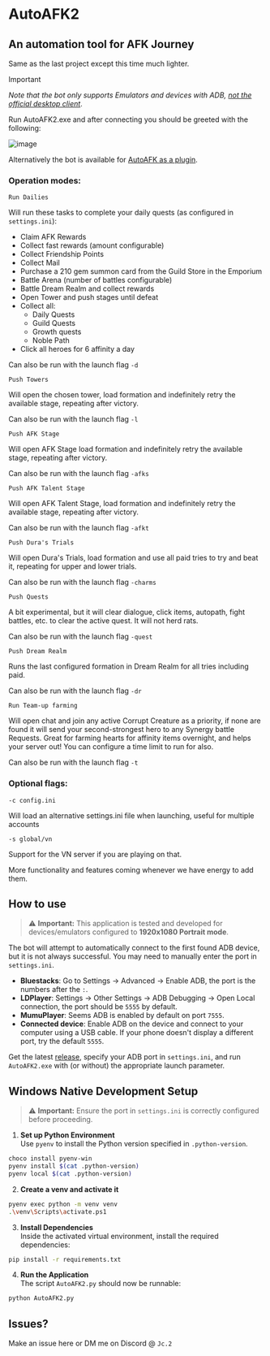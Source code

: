 # AutoAFK2

## An automation tool for AFK Journey

Same as the last project except this time much lighter.

> [!IMPORTANT]
> _Note that the bot only supports Emulators and devices with ADB, <ins>not the official desktop client</ins>_.

Run AutoAFK2.exe and after connecting you should be greeted with the following:

![image](https://github.com/user-attachments/assets/456b4c37-3687-4f89-a726-55b1b1fd49bb)

Alternatively the bot is available for [AutoAFK as a plugin](https://github.com/Hammanek/AutoAFK?tab=readme-ov-file#afk-journey-automation-integration).

### Operation modes:

````Run Dailies````

Will run these tasks to complete your daily quests (as configured in ````settings.ini````):

* Claim AFK Rewards
* Collect fast rewards (amount configurable)
* Collect Friendship Points
* Collect Mail
* Purchase a 210 gem summon card from the Guild Store in the Emporium
* Battle Arena (number of battles configurable)
* Battle Dream Realm and collect rewards
* Open Tower and push stages until defeat
* Collect all:
  * Daily Quests
  * Guild Quests
  * Growth quests
  * Noble Path
* Click all heroes for 6 affinity a day

Can also be run with the launch flag ````-d```` 

````Push Towers````

Will open the chosen tower, load formation and indefinitely retry the available stage, repeating after victory.

Can also be run with the launch flag ````-l```` 

````Push AFK Stage````

Will open AFK Stage load formation and indefinitely retry the available stage, repeating after victory.

Can also be run with the launch flag ````-afks```` 

````Push AFK Talent Stage````

Will open AFK Talent Stage, load formation and indefinitely retry the available stage, repeating after victory.

Can also be run with the launch flag ````-afkt```` 

````Push Dura's Trials````

Will open Dura's Trials, load formation and use all paid tries to try and beat it, repeating for upper and lower trials.

Can also be run with the launch flag ````-charms```` 

````Push Quests````

A bit experimental, but it will clear dialogue, click items, autopath, fight battles, etc. to clear the active quest. It will not herd rats.

Can also be run with the launch flag ````-quest```` 

````Push Dream Realm````

Runs the last configured formation in Dream Realm for all tries including paid.

Can also be run with the launch flag ````-dr```` 

````Run Team-up farming````

Will open chat and join any active Corrupt Creature as a priority, if none are found it will send your second-strongest hero to any Synergy battle Requests. Great for farming hearts for affinity items overnight, and helps your server out! You can configure a time limit to run for also.

Can also be run with the launch flag ````-t```` 

### Optional flags:

````-c config.ini````

Will load an alternative settings.ini file when launching, useful for multiple accounts

````-s global/vn````

Support for the VN server if you are playing on that.


More functionality and features coming whenever we have energy to add them.


## How to use

> ⚠️ **Important:** This application is tested and developed for devices/emulators configured to **1920x1080 Portrait mode**.

The bot will attempt to automatically connect to the first found ADB device, but it is not always successful. You may need to manually enter the port in `settings.ini`.

* **Bluestacks**: Go to Settings → Advanced → Enable ADB, the port is the numbers after the `:`.
* **LDPlayer**: Settings → Other Settings → ADB Debugging → Open Local connection, the port should be `5555` by default.
* **MumuPlayer**: Seems ADB is enabled by default on port `7555`.
* **Connected device**: Enable ADB on the device and connect to your computer using a USB cable. If your phone doesn't display a different port, try the default `5555`.

Get the latest [release](https://github.com/Fortigate/AutoAFK2/releases), specify your ADB port in `settings.ini`, and run `AutoAFK2.exe` with (or without) the appropriate launch parameter.

## Windows Native Development Setup

> ⚠️ **Important:** Ensure the port in `settings.ini` is correctly configured before proceeding.

1. **Set up Python Environment**  
Use `pyenv` to install the Python version specified in `.python-version`.
```bash
choco install pyenv-win
pyenv install $(cat .python-version)
pyenv local $(cat .python-version)      
 ```

2. **Create a venv and activate it**
```bash
pyenv exec python -m venv venv
.\venv\Scripts\activate.ps1
 ```

3. **Install Dependencies**  
Inside the activated virtual environment, install the required dependencies:
```bash
pip install -r requirements.txt
```

4. **Run the Application**  
The script `AutoAFK2.py` should now be runnable:
```bash
python AutoAFK2.py
```

## Issues?

Make an issue here or DM me on Discord @ ````Jc.2````

